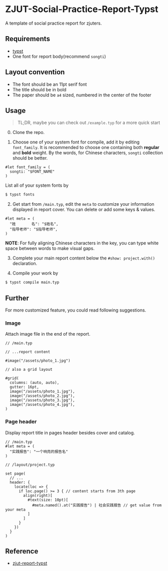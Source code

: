 # ZJUT-Social-Practice-Report-Typst

A template of social practice report for zjuters.

## Requirements

- [typst](https://typst.app)
- One font for report body(recommend `songti`)

## Layout convention

- The font should be an 11pt serif font
- The title should be in bold
- The paper should be `a4` sized, numbered in the center of the footer

## Usage

> TL;DR, maybe you can check out `/example.typ` for a more quick start

0. Clone the repo.

1. Choose one of your system font for compile, add it by editing `font_family`. It is recommended to choose one containing both **regular** and **bold** weight. By the words, for Chinese characters, `songti` collection should be better.

```typst
#let font_family = (
  songti: "$FONT_NAME"
)
```

List all of your system fonts by

```sh
$ typst fonts
```

2. Get start from `/main.typ`, edit the `meta` to customize your information displayed in report cover. You can delete or add some keys & values.

```typst
#let meta = (
  "姓       名": "$姓名",
  "指导老师": "$指导老师",
)
```

**NOTE**: For fully aligning Chinese characters in the key, you can type white space between words to make visual gaps.

3. Complete your main report content below the `#show: project.with()` declaration.

4. Compile your work by

```sh
$ typst compile main.typ
```

## Further

For more customized feature, you could read following suggestions.

### Image

Attach image file in the end of the report.

```typst
// /main.typ

// ...report content

#image("/assets/photo_1.jpg")

// also a grid layout

#grid(
  columns: (auto, auto),
  gutter: 16pt,
  image("/assets/photo_1.jpg"),
  image("/assets/photo_2.jpg"),
  image("/assets/photo_3.jpg"),
  image("/assets/photo_4.jpg"),
)
```

### Page header

Display report title in pages header besides cover and catalog.

```typst
// /main.typ
#let meta = (
  "实践报告": "一个响亮的报告名"
)
```

```typst
// /layout/project.typ

set page(
  // ...
  header: {
    locate(loc => {
      if loc.page() >= 3 { // content starts from 3th page
        align(right)[
          #text(size: 10pt)[
            #meta.named().at("实践报告") | 社会实践报告 // get value from your meta
          ]
        ]
      }
    })
  }
)

```

## Reference

- [zjut-report-typst](https://github.com/zjutjh/zjut-report-typst)
